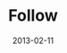 ---
layout: music 
title: "Follow"
series: "Follow the Leader"
date: 2013-02-11 
description: "Chuck talks about how following the leader can change your beliefs and actions."
audio: "http://www.crossroads.net/players/media/hq/followtheleader-01.mp3"
audio-duration: "36:28"
src: "http://www.crossroads.net/players/media/series/190x110_FL.jpg"
---